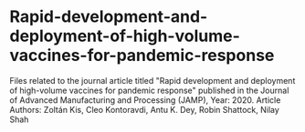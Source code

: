 # Rapid-development-and-deployment-of-high-volume-vaccines-for-pandemic-response
Files related to the journal article titled "Rapid development and deployment of high-volume vaccines for pandemic response" published in the Journal of Advanced Manufacturing and Processing (JAMP), Year: 2020. Article Authors: Zoltán Kis, Cleo Kontoravdi, Antu K. Dey, Robin Shattock, Nilay Shah
